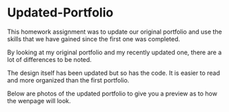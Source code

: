 # Updated-Portfolio

This homework assignment was to update our original portfolio and use the skills that we have gained since the first one was completed.

By looking at my original portfolio and my recently updated one, there are a lot of differences to be noted. 

The design itself has been updated but so has the code. It is easier to read and more organized than the first portfolio. 

Below are photos of the updated portfolio to give you a preview as to how the wenpage will look. 